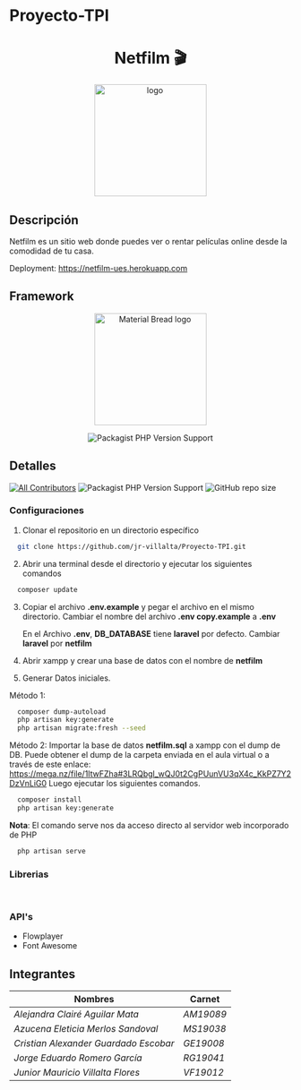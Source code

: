 # Proyecto-TPI

<h1 align="center"> Netfilm 🎬</h1>
  
<p align="center">
  <img width="200" src="https://www.linkpicture.com/q/netfilm-150.png" alt="logo">
</p>

  
## Descripción
  
Netfilm es un sitio web donde puedes ver o rentar películas online desde la comodidad de tu casa.
  
Deployment: https://netfilm-ues.herokuapp.com

## Framework
<p align="center">
  <img width="200" src="https://img.shields.io/badge/Laravel-FF2D20?style=for-the-badge&logo=laravel&logoColor=white" alt="Material Bread logo">
</p>
<p align="center">
    <img alt="Packagist PHP Version Support" src="https://img.shields.io/badge/v-6.20.26-red">
</p>

## Detalles
  
[![All Contributors](https://img.shields.io/badge/all_contributors-5-green.svg?style=flat-square)](#contributors-)
<img alt="Packagist PHP Version Support" src="https://img.shields.io/badge/php-8.0-blue">
<img alt="GitHub repo size" src="https://img.shields.io/github/repo-size/jr-villalta/Proyecto-TPI?style=flat-square">

### Configuraciones

1. Clonar el repositorio en un directorio específico
```sh
  git clone https://github.com/jr-villalta/Proyecto-TPI.git
```
2. Abrir una terminal desde el directorio y ejecutar los siguientes comandos
```sh
  composer update
```
3. Copiar el archivo **.env.example** y pegar el archivo en el mismo directorio.
   Cambiar el nombre del archivo **.env copy.example** a **.env**

   En el Archivo **.env**, **DB_DATABASE** tiene **laravel** por defecto. Cambiar **laravel** por **netfilm**

4. Abrir xampp y crear una base de datos con el nombre de **netfilm**

5. Generar Datos iniciales.

Método 1:
```sh
  composer dump-autoload
  php artisan key:generate
  php artisan migrate:fresh --seed
```

Método 2:
Importar la base de datos **netfilm.sql** a xampp con el dump de DB.
Puede obtener el dump de la carpeta enviada en el aula virtual o a través de este enlace: https://mega.nz/file/1ItwFZha#3LRQbgl_wQJ0t2CgPUunVU3qX4c_KkPZ7Y2DzVnLiG0
Luego ejecutar los siguientes comandos.
```sh
  composer install
  php artisan key:generate
```

**Nota**: El comando serve nos da acceso directo al servidor web incorporado de PHP
```sh
  php artisan serve
```

### Librerias
<img alt="" src="https://img.shields.io/badge/Bootstrap-563D7C?style=for-the-badge&logo=bootstrap&logoColor=white"> <img alt="" src="https://img.shields.io/badge/jQuery-0769AD?style=for-the-badge&logo=jquery&logoColor=white">

### API's

- Flowplayer
- Font Awesome

## Integrantes

| Nombres                                 | Carnet      |
|-----------------------------------------|-------------|
| _*Alejandra Clairé Aguilar Mata*_       | _*AM19089*_ |
| _*Azucena Eleticia Merlos Sandoval*_    | _*MS19038*_ |
| _*Cristian Alexander Guardado Escobar*_ | _*GE19008*_ |
| _*Jorge Eduardo Romero García*_         | _*RG19041*_ |
| _*Junior Mauricio Villalta Flores*_     | _*VF19012*_ |
